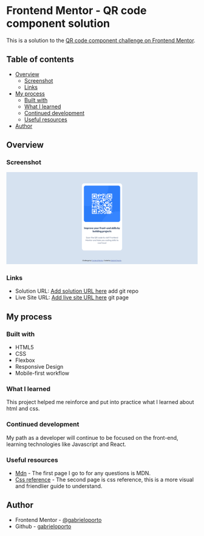 # Frontend Mentor - QR code component solution

This is a solution to the [QR code component challenge on Frontend Mentor](https://www.frontendmentor.io/challenges/qr-code-component-iux_sIO_H).

## Table of contents

- [Overview](#overview)
  - [Screenshot](#screenshot)
  - [Links](#links)
- [My process](#my-process)
  - [Built with](#built-with)
  - [What I learned](#what-i-learned)
  - [Continued development](#continued-development)
  - [Useful resources](#useful-resources)
- [Author](#author)

## Overview

### Screenshot

![Screenshot](images/Screenshot-Frontend-Mentor-QR-code-component.png)

### Links

- Solution URL: [Add solution URL here](https://your-solution-url.com) add git repo
- Live Site URL: [Add live site URL here](https://your-live-site-url.com) git page

## My process

### Built with

- HTML5
- CSS
- Flexbox
- Responsive Design
- Mobile-first workflow

### What I learned

This project helped me reinforce and put into practice what I learned about html and css.

### Continued development

My path as a developer will continue to be focused on the front-end, learning technologies like Javascript and React.

### Useful resources

- [Mdn](https://developer.mozilla.org/en-US/docs/Web/CSS) - The first page I go to for any questions is MDN.
- [Css reference](https://cssreference.io/) - The second page is css reference, this is a more visual and friendlier guide to understand.

## Author

- Frontend Mentor - [@gabrieloporto](https://www.frontendmentor.io/profile/gabrieloporto)
- Github - [gabrieloporto](https://github.com/gabrieloporto)
